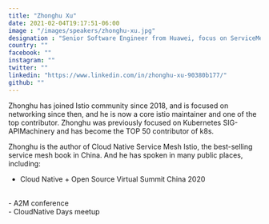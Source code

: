 ```yaml
---
title: "Zhonghu Xu"
date: 2021-02-04T19:17:51-06:00
image : "/images/speakers/zhonghu-xu.jpg"
designation : "Senior Software Engineer from Huawei, focus on ServiceMesh Istio"
country: ""
facebook: ""
instagram: ""
twitter: ""
linkedin: "https://www.linkedin.com/in/zhonghu-xu-90380b177/"
github: ""
---
```


Zhonghu has joined Istio community since 2018, and is focused on networking since then, and he is now a core istio maintainer and one of the top contributor. Zhonghu was previously focused on Kubernetes SIG-APIMachinery and has become the TOP 50 contributor of k8s.
 
 Zhonghu is the author of Cloud Native Service Mesh Istio, the best-selling service mesh book in China. And he has spoken in many public places, including:
 <br>
 - Cloud Native + Open Source Virtual Summit China 2020
 <br>
 - A2M conference
 <br>
 - CloudNative Days meetup
